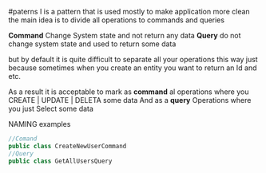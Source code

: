 #paterns
I is a pattern that is used mostly to make application more clean
the main idea is to divide all operations to commands and queries

**Command** Change System state and not return any data
**Query** do not change system state and used to return some data

but by default it is quite difficult to separate all your operations this way just because sometimes when you create an entity you want to return an Id and etc.

As a result it is acceptable to mark as **command** al operations where you CREATE | UPDATE | DELETA some data  And as a **query** Operations where you just Select some data 

NAMING examples
``` c#
//Comand
public class CreateNewUserCommand
//Query
public class GetAllUsersQuery
```
